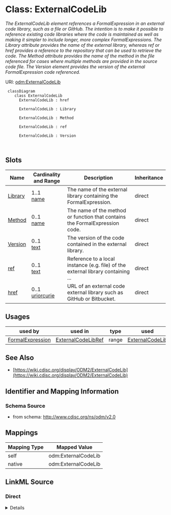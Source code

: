 # Class: ExternalCodeLib


_The ExternalCodeLib element references a FormalExpression in an external code library, such as a file or GitHub. The intention is to make it possible to reference existing code libraries where the code is maintained as well as making it simpler to include longer, more complex FormalExpressions. The Library attribute provides the name of the external library, whereas ref or href provides a reference to the repository that can be used to retrieve the code. The Method attribute provides the name of the method in the file referenced for cases where multiple methods are provided in the source code file. The Version element provides the version of the external FormalExpression code referenced._





URI: [odm:ExternalCodeLib](http://www.cdisc.org/ns/odm/v2.0/ExternalCodeLib)



```mermaid
 classDiagram
    class ExternalCodeLib
      ExternalCodeLib : href
        
      ExternalCodeLib : Library
        
      ExternalCodeLib : Method
        
      ExternalCodeLib : ref
        
      ExternalCodeLib : Version
        
      
```




<!-- no inheritance hierarchy -->


## Slots

| Name | Cardinality and Range | Description | Inheritance |
| ---  | --- | --- | --- |
| [Library](Library.md) | 1..1 <br/> [name](name.md) | The name of the external library containing the FormalExpression. | direct |
| [Method](Method.md) | 0..1 <br/> [name](name.md) | The name of the method or function that contains the FormalExpression code. | direct |
| [Version](Version.md) | 0..1 <br/> [text](text.md) | The version of the code contained in the external library. | direct |
| [ref](ref.md) | 0..1 <br/> [text](text.md) | Reference to a local instance (e.g. file) of the external library containing ... | direct |
| [href](href.md) | 0..1 <br/> [uriorcurie](uriorcurie.md) | URL of an external code external library such as GitHub or Bitbucket. | direct |





## Usages

| used by | used in | type | used |
| ---  | --- | --- | --- |
| [FormalExpression](FormalExpression.md) | [ExternalCodeLibRef](ExternalCodeLibRef.md) | range | [ExternalCodeLib](ExternalCodeLib.md) |






## See Also

* [https://wiki.cdisc.org/display/ODM2/ExternalCodeLib](https://wiki.cdisc.org/display/ODM2/ExternalCodeLib)

## Identifier and Mapping Information







### Schema Source


* from schema: http://www.cdisc.org/ns/odm/v2.0





## Mappings

| Mapping Type | Mapped Value |
| ---  | ---  |
| self | odm:ExternalCodeLib |
| native | odm:ExternalCodeLib |





## LinkML Source

<!-- TODO: investigate https://stackoverflow.com/questions/37606292/how-to-create-tabbed-code-blocks-in-mkdocs-or-sphinx -->

### Direct

<details>
```yaml
name: ExternalCodeLib
description: The ExternalCodeLib element references a FormalExpression in an external
  code library, such as a file or GitHub. The intention is to make it possible to
  reference existing code libraries where the code is maintained as well as making
  it simpler to include longer, more complex FormalExpressions. The Library attribute
  provides the name of the external library, whereas ref or href provides a reference
  to the repository that can be used to retrieve the code. The Method attribute provides
  the name of the method in the file referenced for cases where multiple methods are
  provided in the source code file. The Version element provides the version of the
  external FormalExpression code referenced.
from_schema: http://www.cdisc.org/ns/odm/v2.0
see_also:
- https://wiki.cdisc.org/display/ODM2/ExternalCodeLib
slots:
- Library
- Method
- Version
- ref
- href
slot_usage:
  Library:
    name: Library
    description: The name of the external library containing the FormalExpression.
    comments:
    - 'Required

      range: text'
    domain_of:
    - ExternalCodeLib
    range: name
    required: true
  Method:
    name: Method
    description: The name of the method or function that contains the FormalExpression
      code.
    comments:
    - 'Optional

      range: text'
    domain_of:
    - ExternalCodeLib
    range: name
  Version:
    name: Version
    description: The version of the code contained in the external library.
    comments:
    - 'Optional

      range: text'
    domain_of:
    - Standard
    - ExternalCodeLib
    range: text
  ref:
    name: ref
    description: Reference to a local instance (e.g. file) of the external library
      containing the FormalExpression code.
    comments:
    - 'Optional

      range: text'
    domain_of:
    - ExternalCodeLib
    - Coding
    range: text
  href:
    name: href
    description: URL of an external code external library such as GitHub or Bitbucket.
    comments:
    - 'Optional

      range: URI'
    domain_of:
    - Leaf
    - Include
    - ExternalCodeLib
    - Image
    - Coding
    range: uriorcurie
class_uri: odm:ExternalCodeLib

```
</details>

### Induced

<details>
```yaml
name: ExternalCodeLib
description: The ExternalCodeLib element references a FormalExpression in an external
  code library, such as a file or GitHub. The intention is to make it possible to
  reference existing code libraries where the code is maintained as well as making
  it simpler to include longer, more complex FormalExpressions. The Library attribute
  provides the name of the external library, whereas ref or href provides a reference
  to the repository that can be used to retrieve the code. The Method attribute provides
  the name of the method in the file referenced for cases where multiple methods are
  provided in the source code file. The Version element provides the version of the
  external FormalExpression code referenced.
from_schema: http://www.cdisc.org/ns/odm/v2.0
see_also:
- https://wiki.cdisc.org/display/ODM2/ExternalCodeLib
slot_usage:
  Library:
    name: Library
    description: The name of the external library containing the FormalExpression.
    comments:
    - 'Required

      range: text'
    domain_of:
    - ExternalCodeLib
    range: name
    required: true
  Method:
    name: Method
    description: The name of the method or function that contains the FormalExpression
      code.
    comments:
    - 'Optional

      range: text'
    domain_of:
    - ExternalCodeLib
    range: name
  Version:
    name: Version
    description: The version of the code contained in the external library.
    comments:
    - 'Optional

      range: text'
    domain_of:
    - Standard
    - ExternalCodeLib
    range: text
  ref:
    name: ref
    description: Reference to a local instance (e.g. file) of the external library
      containing the FormalExpression code.
    comments:
    - 'Optional

      range: text'
    domain_of:
    - ExternalCodeLib
    - Coding
    range: text
  href:
    name: href
    description: URL of an external code external library such as GitHub or Bitbucket.
    comments:
    - 'Optional

      range: URI'
    domain_of:
    - Leaf
    - Include
    - ExternalCodeLib
    - Image
    - Coding
    range: uriorcurie
attributes:
  Library:
    name: Library
    description: The name of the external library containing the FormalExpression.
    comments:
    - 'Required

      range: text'
    from_schema: http://www.cdisc.org/ns/odm/v2.0
    rank: 1000
    alias: Library
    owner: ExternalCodeLib
    domain_of:
    - ExternalCodeLib
    range: name
    required: true
  Method:
    name: Method
    description: The name of the method or function that contains the FormalExpression
      code.
    comments:
    - 'Optional

      range: text'
    from_schema: http://www.cdisc.org/ns/odm/v2.0
    rank: 1000
    alias: Method
    owner: ExternalCodeLib
    domain_of:
    - ExternalCodeLib
    range: name
  Version:
    name: Version
    description: The version of the code contained in the external library.
    comments:
    - 'Optional

      range: text'
    from_schema: http://www.cdisc.org/ns/odm/v2.0
    rank: 1000
    alias: Version
    owner: ExternalCodeLib
    domain_of:
    - Standard
    - ExternalCodeLib
    range: text
  ref:
    name: ref
    description: Reference to a local instance (e.g. file) of the external library
      containing the FormalExpression code.
    comments:
    - 'Optional

      range: text'
    from_schema: http://www.cdisc.org/ns/odm/v2.0
    rank: 1000
    alias: ref
    owner: ExternalCodeLib
    domain_of:
    - ExternalCodeLib
    - Coding
    range: text
  href:
    name: href
    description: URL of an external code external library such as GitHub or Bitbucket.
    comments:
    - 'Optional

      range: URI'
    from_schema: http://www.cdisc.org/ns/odm/v2.0
    rank: 1000
    alias: href
    owner: ExternalCodeLib
    domain_of:
    - Leaf
    - Include
    - ExternalCodeLib
    - Image
    - Coding
    range: uriorcurie
class_uri: odm:ExternalCodeLib

```
</details>